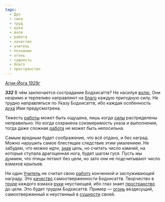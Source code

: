 ```yaml
---
tags:
  - Дух
  - сила
  - труд
  - рука
  - воля
  - работа
  - качество
  - учитель
  - познание
  - огонь
  - сущность
  - благо
  - пространство
---
```


[Агни-Йога 1929г](/agni/1929)

___332___
В чём заключается сострадание Бодхисаттв? Не насилуя [волю](/tag/#воля), Они незримо и терпеливо направляют на [благо](/tag/#благо) каждую пригодную силу. Не трудно направляться по Указу Бодхисаттв, ибо каждая особенность [духа](/tag/#Дух) Ими предусмотрена.   

Тяжесть [работы](/tag/#[работа](/tag/#работа)) может быть ощущена, лишь когда [силы](/tag/#сила) распределены неправильно. Но когда сохранена соизмеримость указа и выполнения, тогда даже сложная [работа](/tag/#работа) не может быть непосильна.   

Самым вредным будет соображение, что всё отдано, и без наград. Можно нарушить самое блестящее следствие этим умалением. Не забудем, что можно идти, [зная](/tag/#познание) цель, но считать число камней, на которые ступала драгоценная нога, будет шагом гуся. Пусть мы думаем, что птицы летают без цели, но зато они не подсчитывают число взмахов крыльев.   

Ни один [Учитель](/tag/#учитель) не считал свою [работу](/tag/#работа) конченной и заслуживающей награду. Это [качество](/tag/#качество) самоотверженности Бодхисаттв. Творчество в [труде](/tag/#труд) каждого взмаха [руки](/tag/#рука) неустающей, ибо глаз знает [пространство](/tag/#пространство) до цели. Это будет трудом Бодхисаттв. Пример — [огонь](/tag/#огонь) вездесущий, самоотверженный и неустанный в [сущности](/tag/#сущность) своей.